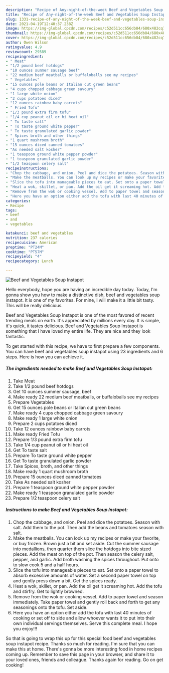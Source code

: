 ```yaml
---
description: "Recipe of Any-night-of-the-week Beef and Vegetables Soup Instapot"
title: "Recipe of Any-night-of-the-week Beef and Vegetables Soup Instapot"
slug: 1331-recipe-of-any-night-of-the-week-beef-and-vegetables-soup-instapot
date: 2021-04-19T12:40:37.238Z
image: https://img-global.cpcdn.com/recipes/c52d511cc656db84/680x482cq70/beef-and-vegetables-soup-instapot-recipe-main-photo.jpg
thumbnail: https://img-global.cpcdn.com/recipes/c52d511cc656db84/680x482cq70/beef-and-vegetables-soup-instapot-recipe-main-photo.jpg
cover: https://img-global.cpcdn.com/recipes/c52d511cc656db84/680x482cq70/beef-and-vegetables-soup-instapot-recipe-main-photo.jpg
author: Owen Wilson
ratingvalue: 4.9
reviewcount: 29589
recipeingredient:
- " Meat"
- "1/2 pound beef hotdogs"
- "10 ounces summer sausage beef"
- "22 medium beef meatballs or buffaloballs see my recipes"
- " Vegetables"
- "15 ounces pole beans or Italian cut green beans"
- "4 cups chopped cabbage green savoury"
- "1 large white onion"
- "2 cups potatoes diced"
- "12 ounces rainbow baby carrots"
- " Fried Tofu"
- "1/3 pound extra firm tofu"
- "1/4 cup peanut oil or hi heat oil"
- " To taste salt"
- " To taste ground white pepper"
- " To taste granulated garlic powder"
- " Spices broth and other things"
- "1 quart mushroom broth"
- "15 ounces diced canned tomatoes"
- "As needed salt kosher"
- "1 teaspoon ground white pepper powder"
- "1 teaspoon granulated garlic powder"
- "1/2 teaspoon celery salt"
recipeinstructions:
- "Chop the cabbage, and onion. Peel and dice the potatoes. Season with salt. Add them to the pot. Then add the beans and tomatoes season with salt."
- "Make the meatballs. You can look up my recipes or make your favorite, or buy frozen. Brown just a bit and set aside. Cut the summer sausage into medallions, then quarter them slice the hotdogs into bite sized pieces. Add the meat on top of the pot. Then season the celery salt, pepper, and garlic. Add broth washing the spices throughout. Put onto to slow cook 5 and a half hours."
- "Slice the tofu into manageable pieces to eat. Set onto a paper towel to absorb excessive amounts of water. Set a second paper towel on top and gently press down a bit. Get the spices ready."
- "Heat a wok, skillet, or pan. Add the oil get it screaming hot. Add the tofu and stirfry. Get to lightly browned."
- "Remove from the wok or cooking vessel. Add to paper towel and season immediately. Take paper towel and gently roll back and forth to get any seasonings onto the tofu. Set aside."
- "Here you have an option either add the tofu with last 40 minutes of cooking or set off to side and allow whoever wants it to put into their own individual servings themselves. Serve this complete meal. I hope you enjoy!!!"
categories:
- Recipe
tags:
- beef
- and
- vegetables

katakunci: beef and vegetables 
nutrition: 237 calories
recipecuisine: American
preptime: "PT24M"
cooktime: "PT57M"
recipeyield: "4"
recipecategory: Lunch

---
```



![Beef and Vegetables Soup Instapot](https://img-global.cpcdn.com/recipes/c52d511cc656db84/680x482cq70/beef-and-vegetables-soup-instapot-recipe-main-photo.jpg)

Hello everybody, hope you are having an incredible day today. Today, I'm gonna show you how to make a distinctive dish, beef and vegetables soup instapot. It is one of my favorites. For mine, I will make it a little bit tasty. This will be really delicious.



Beef and Vegetables Soup Instapot is one of the most favored of recent trending meals on earth. It's appreciated by millions every day. It is simple, it's quick, it tastes delicious. Beef and Vegetables Soup Instapot is something that I have loved my entire life. They are nice and they look fantastic.


To get started with this recipe, we have to first prepare a few components. You can have beef and vegetables soup instapot using 23 ingredients and 6 steps. Here is how you can achieve it.

<!--inarticleads1-->

##### The ingredients needed to make Beef and Vegetables Soup Instapot:

1. Take  Meat
1. Take 1/2 pound beef hotdogs
1. Get 10 ounces summer sausage, beef
1. Make ready 22 medium beef meatballs, or buffaloballs see my recipes
1. Prepare  Vegetables
1. Get 15 ounces pole beans or Italian cut green beans
1. Make ready 4 cups chopped cabbage green savoury
1. Make ready 1 large white onion
1. Prepare 2 cups potatoes diced
1. Take 12 ounces rainbow baby carrots
1. Make ready  Fried Tofu
1. Prepare 1/3 pound extra firm tofu
1. Take 1/4 cup peanut oil or hi heat oil
1. Get  To taste salt
1. Prepare  To taste ground white pepper
1. Get  To taste granulated garlic powder
1. Take  Spices, broth, and other things
1. Make ready 1 quart mushroom broth
1. Prepare 15 ounces diced canned tomatoes
1. Take As needed salt kosher
1. Prepare 1 teaspoon ground white pepper powder
1. Make ready 1 teaspoon granulated garlic powder
1. Prepare 1/2 teaspoon celery salt




<!--inarticleads2-->

##### Instructions to make Beef and Vegetables Soup Instapot:

1. Chop the cabbage, and onion. Peel and dice the potatoes. Season with salt. Add them to the pot. Then add the beans and tomatoes season with salt.
1. Make the meatballs. You can look up my recipes or make your favorite, or buy frozen. Brown just a bit and set aside. Cut the summer sausage into medallions, then quarter them slice the hotdogs into bite sized pieces. Add the meat on top of the pot. Then season the celery salt, pepper, and garlic. Add broth washing the spices throughout. Put onto to slow cook 5 and a half hours.
1. Slice the tofu into manageable pieces to eat. Set onto a paper towel to absorb excessive amounts of water. Set a second paper towel on top and gently press down a bit. Get the spices ready.
1. Heat a wok, skillet, or pan. Add the oil get it screaming hot. Add the tofu and stirfry. Get to lightly browned.
1. Remove from the wok or cooking vessel. Add to paper towel and season immediately. Take paper towel and gently roll back and forth to get any seasonings onto the tofu. Set aside.
1. Here you have an option either add the tofu with last 40 minutes of cooking or set off to side and allow whoever wants it to put into their own individual servings themselves. Serve this complete meal. I hope you enjoy!!!




So that is going to wrap this up for this special food beef and vegetables soup instapot recipe. Thanks so much for reading. I'm sure that you can make this at home. There's gonna be more interesting food in home recipes coming up. Remember to save this page in your browser, and share it to your loved ones, friends and colleague. Thanks again for reading. Go on get cooking!
